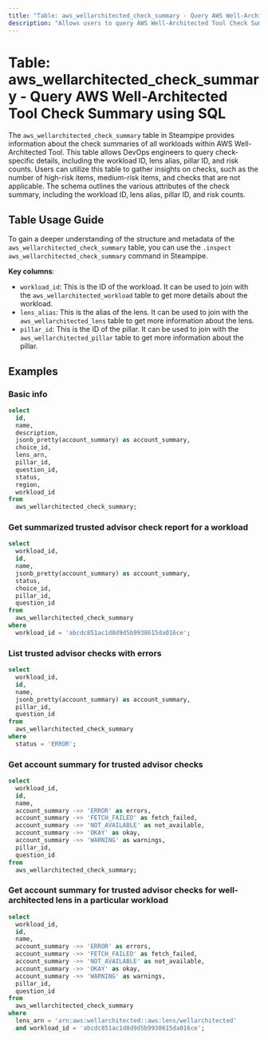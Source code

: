 ```yaml
---
title: "Table: aws_wellarchitected_check_summary - Query AWS Well-Architected Tool Check Summary using SQL"
description: "Allows users to query AWS Well-Architected Tool Check Summary for detailed information about the checks for all workloads. This table provides insights into the state of your workloads, highlighting potential risks and areas for improvement."
---
```


# Table: aws_wellarchitected_check_summary - Query AWS Well-Architected Tool Check Summary using SQL

The `aws_wellarchitected_check_summary` table in Steampipe provides information about the check summaries of all workloads within AWS Well-Architected Tool. This table allows DevOps engineers to query check-specific details, including the workload ID, lens alias, pillar ID, and risk counts. Users can utilize this table to gather insights on checks, such as the number of high-risk items, medium-risk items, and checks that are not applicable. The schema outlines the various attributes of the check summary, including the workload ID, lens alias, pillar ID, and risk counts.

## Table Usage Guide

To gain a deeper understanding of the structure and metadata of the `aws_wellarchitected_check_summary` table, you can use the `.inspect aws_wellarchitected_check_summary` command in Steampipe.

**Key columns**:

- `workload_id`: This is the ID of the workload. It can be used to join with the `aws_wellarchitected_workload` table to get more details about the workload.
- `lens_alias`: This is the alias of the lens. It can be used to join with the `aws_wellarchitected_lens` table to get more information about the lens.
- `pillar_id`: This is the ID of the pillar. It can be used to join with the `aws_wellarchitected_pillar` table to get more information about the pillar.

## Examples

### Basic info

```sql
select
  id,
  name,
  description,
  jsonb_pretty(account_summary) as account_summary,
  choice_id,
  lens_arn,
  pillar_id,
  question_id,
  status,
  region,
  workload_id
from
  aws_wellarchitected_check_summary;
```

### Get summarized trusted advisor check report for a workload

```sql
select
  workload_id,
  id,
  name,
  jsonb_pretty(account_summary) as account_summary,
  status,
  choice_id,
  pillar_id,
  question_id
from
  aws_wellarchitected_check_summary
where
  workload_id = 'abcdc851ac1d8d9d5b9938615da016ce';
```

### List trusted advisor checks with errors

```sql
select
  workload_id,
  id,
  name,
  jsonb_pretty(account_summary) as account_summary,
  pillar_id,
  question_id
from
  aws_wellarchitected_check_summary
where
  status = 'ERROR';
```

### Get account summary for trusted advisor checks

```sql
select
  workload_id,
  id,
  name,
  account_summary ->> 'ERROR' as errors,
  account_summary ->> 'FETCH_FAILED' as fetch_failed,
  account_summary ->> 'NOT_AVAILABLE' as not_available,
  account_summary ->> 'OKAY' as okay,
  account_summary ->> 'WARNING' as warnings,
  pillar_id,
  question_id
from
  aws_wellarchitected_check_summary;
```

### Get account summary for trusted advisor checks for well-architected lens in a particular workload

```sql
select
  workload_id,
  id,
  name,
  account_summary ->> 'ERROR' as errors,
  account_summary ->> 'FETCH_FAILED' as fetch_failed,
  account_summary ->> 'NOT_AVAILABLE' as not_available,
  account_summary ->> 'OKAY' as okay,
  account_summary ->> 'WARNING' as warnings,
  pillar_id,
  question_id
from
  aws_wellarchitected_check_summary
where
  lens_arn = 'arn:aws:wellarchitected::aws:lens/wellarchitected'
  and workload_id = 'abcdc851ac1d8d9d5b9938615da016ce';
```